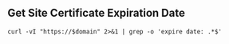 ## Get Site Certificate Expiration Date

```Shell
curl -vI "https://$domain" 2>&1 | grep -o 'expire date: .*$'
```
